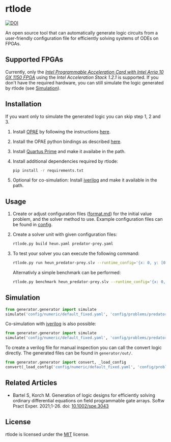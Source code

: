 # rtlode

[![DOI](https://zenodo.org/badge/372437289.svg)](https://zenodo.org/badge/latestdoi/372437289)

An open source tool that can automatically generate logic circuits from a user-friendly configuration file for efficiently solving systems of ODEs on FPGAs.

## Supported FPGAs
Currently, only the *[Intel Programmable Acceleration Card with Intel Arria 10 GX 1150 FPGA](https://www.intel.com/content/dam/www/programmable/us/en/pdfs/literature/hb/arria-10/a10_handbook.pdf)*
using the *Intel Acceleration Stack 1.2.1* is supported.
If you don't have the required hardware, you can still simulate the logic generated by rtlode (see [Simulation](#simulation)).

## Installation
If you want only to simulate the generated logic you can skip step 1, 2 and 3.

1. Install [OPAE](https://01.org/OPAE) by following the instructions [here](https://opae.github.io/latest/docs/install_guide/installation_guide.html).

2. Install the OPAE python bindings as described [here](https://opae.github.io/latest/docs/README.html#installation).

3. Install [Quartus Prime](https://www.intel.de/content/www/de/de/software/programmable/quartus-prime/overview.html) and make it availabe in the path.

4. Install additional dependencies required by rtlode:
    ```bash
    pip install -r requirements.txt
    ```

5. Optional for co-simulation: Install [iverilog](https://github.com/steveicarus/iverilog) and make it available in the path.

## Usage
1. Create or adjust configuration files ([format.md](config/format.md)) for the initial value problem, and the solver method to use.
    Example configuration files can be found in [config](config).

2. Create a solver unit with given configuration files:
    ```bash
    rtlode.py build heun.yaml predator-prey.yaml
    ```

3.  To test your solver you can execute the following command:
    ```bash
    rtlode.py run heun_predator-prey.slv --runtime_config='{x: 0, y: [0, 2], n: 60, h: 0.17}'
    ```
    Alternativly a simple benchmark can be performed:
    ```bash
    rtlode.py benchmark heun_predator-prey.slv --runtime_config='{x: 0, y: [0, 2], n: 60, h: 0.17}'
    ```

## Simulation

```python
from generator.generator import simulate
simulate('config/numeric/default_fixed.yaml', 'config/problems/predator-prey.yaml', 'config/methods/heun.yaml')
```

Co-simulation with [iverilog](https://github.com/steveicarus/iverilog) is also possible:
```python
from generator.generator import simulate
simulate('config/numeric/default_fixed.yaml', 'config/problems/predator-prey.yaml', 'config/methods/heun.yaml', cosimulate=True)
```

To create a verilog file for manual inspection you can call the convert logic directly. The generated files can be found in `generator/out/`.
```python
from generator.generator import convert, _load_config
convert(_load_config('config/numeric/default_fixed.yaml', 'config/problems/vdpol.yaml', 'config/methods/rk4.yaml'))
```

## Related Articles
* Bartel S, Korch M. Generation of logic designs for efficiently solving ordinary
differential equations on field programmable gate arrays. Softw Pract Exper. 2021;1-26. doi: [10.1002/spe.3043](https://doi.org/10.1002/spe.3043)

## License
rtlode is licensed under the [MIT](LICENSE) license.